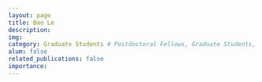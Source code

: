 ```yaml
---
layout: page
title: Bao Le
description:
img:
category: Graduate Students # Postdoctoral Fellows, Graduate Students, Postbac Research Assistants, Undergraduate Research Assistants
alum: false
related_publications: false
importance:
---
```

